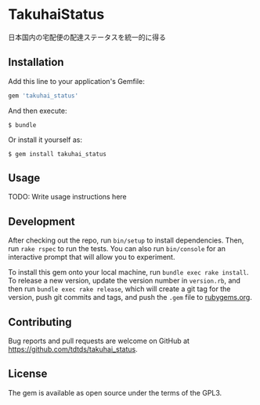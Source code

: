 # TakuhaiStatus

日本国内の宅配便の配達ステータスを統一的に得る

## Installation

Add this line to your application's Gemfile:

```ruby
gem 'takuhai_status'
```

And then execute:

    $ bundle

Or install it yourself as:

    $ gem install takuhai_status

## Usage

TODO: Write usage instructions here

## Development

After checking out the repo, run `bin/setup` to install dependencies. Then, run `rake rspec` to run the tests. You can also run `bin/console` for an interactive prompt that will allow you to experiment.

To install this gem onto your local machine, run `bundle exec rake install`. To release a new version, update the version number in `version.rb`, and then run `bundle exec rake release`, which will create a git tag for the version, push git commits and tags, and push the `.gem` file to [rubygems.org](https://rubygems.org).

## Contributing

Bug reports and pull requests are welcome on GitHub at https://github.com/tdtds/takuhai_status.


## License

The gem is available as open source under the terms of the GPL3.

